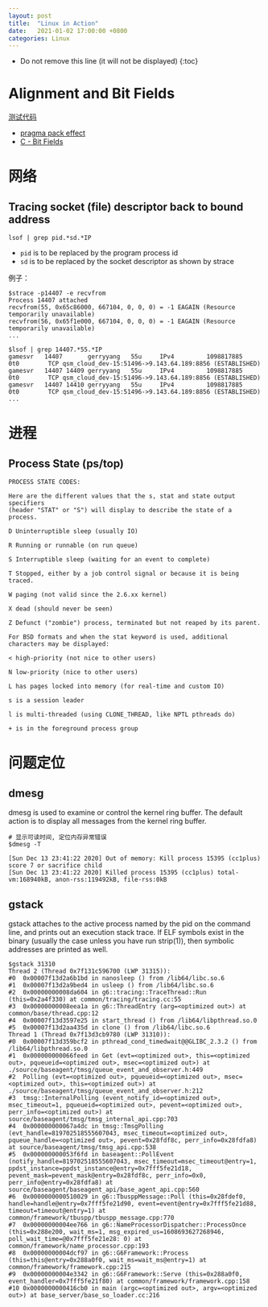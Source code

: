 ```yaml
---
layout: post
title:  "Linux in Action"
date:   2021-01-02 17:00:00 +0800
categories: Linux
---
```


* Do not remove this line (it will not be displayed)
{:toc}


# Alignment and Bit Fields

[测试代码](https://github.com/gerryyang/mac-utils/tree/master/programing/cpp/alignment)

* [pragma pack effect](https://stackoverflow.com/questions/3318410/pragma-pack-effect)
* [C - Bit Fields](https://www.tutorialspoint.com/cprogramming/c_bit_fields.htm)


# 网络

## Tracing socket (file) descriptor back to bound address

```
lsof | grep pid.*sd.*IP
```

* `pid` is to be replaced by the program process id
* `sd` is to be replaced by the socket descriptor as shown by strace

例子：

```
$strace -p14407 -e recvfrom
Process 14407 attached
recvfrom(55, 0x65c86000, 667104, 0, 0, 0) = -1 EAGAIN (Resource temporarily unavailable)
recvfrom(56, 0x65f1e000, 667104, 0, 0, 0) = -1 EAGAIN (Resource temporarily unavailable)
...

$lsof | grep 14407.*55.*IP
gamesvr   14407       gerryyang   55u     IPv4         1098817885        0t0        TCP qsm_cloud_dev-15:51496->9.143.64.189:8856 (ESTABLISHED)
gamesvr   14407 14409 gerryyang   55u     IPv4         1098817885        0t0        TCP qsm_cloud_dev-15:51496->9.143.64.189:8856 (ESTABLISHED)
gamesvr   14407 14410 gerryyang   55u     IPv4         1098817885        0t0        TCP qsm_cloud_dev-15:51496->9.143.64.189:8856 (ESTABLISHED)
...
```

# 进程

## Process State (ps/top)


```
PROCESS STATE CODES:

Here are the different values that the s, stat and state output specifiers
(header "STAT" or "S") will display to describe the state of a process.

D Uninterruptible sleep (usually IO)

R Running or runnable (on run queue)

S Interruptible sleep (waiting for an event to complete)

T Stopped, either by a job control signal or because it is being traced.

W paging (not valid since the 2.6.xx kernel)

X dead (should never be seen)

Z Defunct ("zombie") process, terminated but not reaped by its parent.

For BSD formats and when the stat keyword is used, additional characters may be displayed:

< high-priority (not nice to other users)

N low-priority (nice to other users)

L has pages locked into memory (for real-time and custom IO)

s is a session leader

l is multi-threaded (using CLONE_THREAD, like NPTL pthreads do) 

+ is in the foreground process group
```

# 问题定位

## dmesg

dmesg is used to examine or control the kernel ring buffer. The default action is to display all messages from the kernel ring buffer.

```
# 显示可读时间, 定位内存异常错误
$dmesg -T

[Sun Dec 13 23:41:22 2020] Out of memory: Kill process 15395 (cc1plus) score 7 or sacrifice child
[Sun Dec 13 23:41:22 2020] Killed process 15395 (cc1plus) total-vm:168940kB, anon-rss:119492kB, file-rss:0kB
```

## gstack

gstack  attaches  to  the  active  process named by the pid on the command line, and prints out an execution stack trace.  If ELF symbols exist in the binary (usually the case unless you have run strip(1)), then symbolic addresses are printed as well.

```
$gstack 31310
Thread 2 (Thread 0x7f131c596700 (LWP 31315)):
#0  0x00007f13d2a6b1bd in nanosleep () from /lib64/libc.so.6
#1  0x00007f13d2a9bed4 in usleep () from /lib64/libc.so.6
#2  0x00000000008da604 in g6::tracing::TraceThread::Run (this=0x2a4f330) at common/tracing/tracing.cc:55
#3  0x00000000008eea1a in g6::ThreadEntry (arg=<optimized out>) at common/base/thread.cpp:12
#4  0x00007f13d3597e25 in start_thread () from /lib64/libpthread.so.0
#5  0x00007f13d2aa435d in clone () from /lib64/libc.so.6
Thread 1 (Thread 0x7f13d3cb9780 (LWP 31310)):
#0  0x00007f13d359bcf2 in pthread_cond_timedwait@@GLIBC_2.3.2 () from /lib64/libpthread.so.0
#1  0x000000000066feed in Get (evt=<optimized out>, this=<optimized out>, pqueueid=<optimized out>, msec=<optimized out>) at ./source/baseagent/tmsg/queue_event_and_observer.h:449
#2  Polling (evt=<optimized out>, pqueueid=<optimized out>, msec=<optimized out>, this=<optimized out>) at ./source/baseagent/tmsg/queue_event_and_observer.h:212
#3  tmsg::InternalPolling (event_notify_id=<optimized out>, msec_timeout=1, pqueueid=<optimized out>, pevent=<optimized out>, perr_info=<optimized out>) at source/baseagent/tmsg/tmsg_internal_api.cpp:703
#4  0x000000000067a4dc in tmsg::TmsgPolling (evt_handle=819702518555607043, msec_timeout=<optimized out>, pqueue_handle=<optimized out>, pevent=0x28fdf8c, perr_info=0x28fdfa8) at source/baseagent/tmsg/tmsg_api.cpp:538
#5  0x000000000053f6fd in baseagent::PollEvent (notify_handle=819702518555607043, msec_timeout=msec_timeout@entry=1, ppdst_instance=ppdst_instance@entry=0x7fff5fe21d18, pevent_mask=pevent_mask@entry=0x28fdf8c, perr_info=0x0, perr_info@entry=0x28fdfa8) at source/baseagent/baseagent_api/base_agent_api.cpp:560
#6  0x0000000000510029 in g6::TbusppMessage::Poll (this=0x28fdef0, handle=handle@entry=0x7fff5fe21d90, event=event@entry=0x7fff5fe21d88, timeout=timeout@entry=1) at common/framework/tbuspp/tbuspp_message.cpp:770
#7  0x00000000004ee766 in g6::NameProcessorDispatcher::ProcessOnce (this=0x288e200, wait_ms=1, msg_expired_us=1608693627268946, poll_wait_time=@0x7fff5fe21e28: 0) at common/framework/name_processor.cpp:193
#8  0x00000000004dcf97 in g6::G6Framework::Process (this=this@entry=0x288a0f0, wait_ms=wait_ms@entry=1) at common/framework/framework.cpp:215
#9  0x00000000004e3342 in g6::G6Framework::Serve (this=0x288a0f0, event_handler=0x7fff5fe21f80) at common/framework/framework.cpp:158
#10 0x0000000000416cb0 in main (argc=<optimized out>, argv=<optimized out>) at base_server/base_so_loader.cc:216
```





